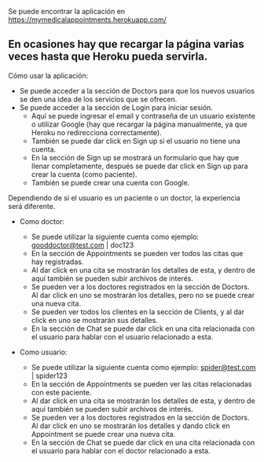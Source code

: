 Se puede encontrar la aplicación en https://mymedicalappointments.herokuapp.com/

En ocasiones hay que recargar la página varias veces hasta que Heroku pueda servirla.
-------------------------------------------------------------------------------------------------------------------------------------------------------------------------

Cómo usar la aplicación:
- Se puede acceder a la sección de Doctors para que los nuevos usuarios se den una idea de los servicios que se ofrecen.
- Se puede acceder a la sección de Login para iniciar sesión.
  - Aquí se puede ingresar el email y contraseña de un usuario existente o utilizar Google (hay que recargar la página manualmente, ya que Heroku no redirecciona correctamente).
  - También se puede dar click en Sign up si el usuario no tiene una cuenta.
  - En la sección de Sign up se mostrará un formulario que hay que llenar completamente, después se puede dar click en Sign up para crear la cuenta (como paciente).
  - También se puede crear una cuenta con Google.

Dependiendo de si el usuario es un paciente o un doctor, la experiencia será diferente.
- Como doctor:
  - Se puede utilizar la siguiente cuenta como ejemplo: gooddoctor@test.com | doc123
  - En la sección de Appointments se pueden ver todos las citas que hay registradas.
  - Al dar click en una cita se mostrarán los detalles de esta, y dentro de aquí también se pueden subir archivos de interés.
  - Se pueden ver a los doctores registrados en la sección de Doctors. Al dar click en uno se mostrarán los detalles, pero no se puede crear una nueva cita.
  - Se pueden ver todos los clientes en la sección de Clients, y al dar click en uno se mostrarán sus detalles.
  - En la sección de Chat se puede dar click en una cita relacionada con el usuario para hablar con el usuario relacionado a esta.

- Como usuario:
  - Se puede utilizar la siguiente cuenta como ejemplo: spider@test.com | spider123
  - En la sección de Appointments se pueden ver las citas relacionadas con este paciente.
  - Al dar click en una cita se mostrarán los detalles de esta, y dentro de aquí también se pueden subir archivos de interés.
  - Se pueden ver a los doctores registrados en la sección de Doctors. Al dar click en uno se mostrarán los detalles y dando click en Appointment se puede crear una nueva cita.
  - En la sección de Chat se puede dar click en una cita relacionada con el usuario para hablar con el doctor relacionado a esta.
